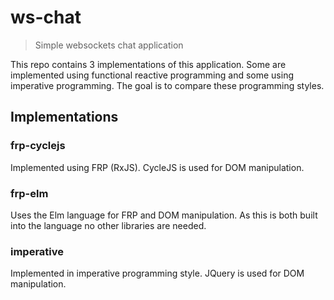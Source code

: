 # ws-chat
> Simple websockets chat application

This repo contains 3 implementations of this application. Some are implemented using functional reactive programming and some using imperative programming. The goal is to compare these programming styles.

## Implementations

### frp-cyclejs

Implemented using FRP (RxJS). CycleJS is used for DOM manipulation.

### frp-elm

Uses the Elm language for FRP and DOM manipulation. As this is both built into the language no other libraries are needed.

### imperative

Implemented in imperative programming style. JQuery is used for DOM manipulation.

